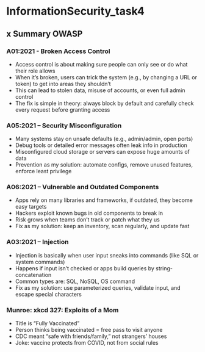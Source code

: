 # InformationSecurity_task4

## x Summary OWASP

### A01:2021 - Broken Access Control

- Access control is about making sure people can only see or do what their role allows
- When it’s broken, users can trick the system (e.g., by changing a URL or token) to get into areas they shouldn’t
- This can lead to stolen data, misuse of accounts, or even full admin control
- The fix is simple in theory: always block by default and carefully check every request before granting access

### A05:2021 – Security Misconfiguration

- Many systems stay on unsafe defaults (e.g., admin/admin, open ports)
- Debug tools or detailed error messages often leak info in production
- Misconfigured cloud storage or servers can expose huge amounts of data
- Prevention as my solution: automate configs, remove unused features, enforce least privilege

### A06:2021 – Vulnerable and Outdated Components

- Apps rely on many libraries and frameworks, if outdated, they become easy targets
- Hackers exploit known bugs in old components to break in
- Risk grows when teams don’t track or patch what they us
- Fix as my solution: keep an inventory, scan regularly, and update fast

### A03:2021 – Injection

- Injection is basically when user input sneaks into commands (like SQL or system commands)
- Happens if input isn’t checked or apps build queries by string-concatenation
- Common types are: SQL, NoSQL, OS command
- Fix as my solution: use parameterized queries, validate input, and escape special characters

### Munroe: xkcd 327: Exploits of a Mom

- Title is “Fully Vaccinated” 
- Person thinks being vaccinated = free pass to visit anyone
- CDC meant “safe with friends/family,” not strangers’ houses
- Joke: vaccine protects from COVID, not from social rules

